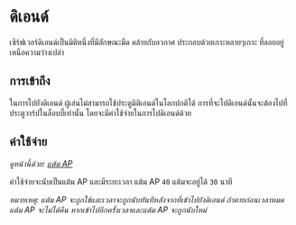 # ดิเอนด์

เซิร์ฟเวอร์ดิเอนด์เป็นมิติหนึ่งที่มีลักษณะมืด คล้ายกับอวกาศ ประกอบด้วยเกาะหลายๆเกาะ ที่ลอยอยู่เหนือความว่างเปล่า

## การเข้าถึง 

ในการไปยังดิเอนด์ ผู้เล่นไม่สามารถใช้ประตูมิติเอนด์ในโลกปกติได้ การที่จะไปดิเอนด์นั้นจะต้องไปที่ประตูวาร์ปในล็อบบี้เท่านั้น โดยจะมีค่าใช้จ่ายในการไปดิเอนด์ด้วย

## ค่าใช้จ่าย 

*ดูหน้านี้ด้วย: [แต้ม AP](/wiki/actionpoints)*

ค่าใช้จ่ายจะนับเป็นแต้ม AP และมีระยะเวลา แต้ม AP `40` แต้มจะอยู่ได้ `30` นาที

*หมายเหตุ: แต้ม AP จะถูกใช้และเวลาจะถูกนับทันทีหลังจากที่เข้าไปยังดิเอนด์ ถ้าตายก่อนเวลาหมดแต้ม AP จะไม่ได้คืน หากเข้าไปอีกครั้งเวลาและแต้ม AP จะถูกนับใหม่*

